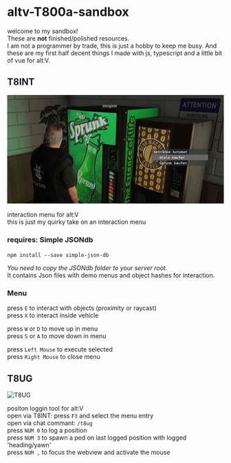 # altv-T800a-sandbox
welcome to my sandbox! \
These are **not** finished/polished resources. \
I am not a programmer by trade, this is just a hobby to keep me busy. And these are my first half decent things I made with js, typescript and a little bit of vue for alt:V.


## T8INT
![T8INT](img/img_t8int.png?raw=true "interaction menu")

interaction menu for alt:V \
this is just my quirky take on an interaction menu

### requires: Simple JSONdb
```npm install --save simple-json-db```

*You need to copy the JSONdb folder to your server root.* \
It contains Json files with demo menus and object hashes for interaction.

### Menu
press ```E``` to interact with objects (proximity or raycast) \
press ```X``` to interact inside vehicle

press ```W``` or ```D``` to move up in menu \
press ```S``` or ```A``` to move down in menu

press ```Left Mouse``` to execute selected \
press ```Right Mouse``` to close menu



## T8UG
![T8UG](img/img_t8ug.png?raw=true "pos logging tool")

positon loggin tool for alt:V \
open via T8INT: press ```F3``` and select the menu entry \
open via chat commant: ```/t8ug```\
press ```NUM 0``` to log a position \
press ```NUM 3``` to spawn a ped on last logged position with logged 'heading/yawn' \
press ```NUM ,``` to focus the webview and activate the mouse

